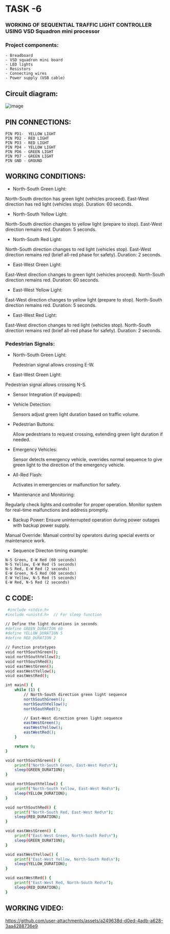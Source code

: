 # TASK -6

  ### WORKING OF SEQUENTIAL TRAFFIC LIGHT CONTROLLER USING VSD Squadron mini processor

   ### Project components:
    - Breadboard
    - VSD squadron mini board
    - LED lights 
    - Resistors
    - Connecting wires
    - Power supply (USB cable)

## Circuit diagram:

  ![image](https://github.com/user-attachments/assets/06fffaab-4d5a-4c97-9aba-fa9361a03301)





## PIN CONNECTIONS:
   
    PIN PD1-  YELLOW LIGHT
    PIN PD2 - RED LIGHT
    PIN PD3 - RED LIGHT
    PIN PD4 - YELLOW LIGHT
    PIN PD6 - GREEN LIGHT 
    PIN PD7 - GREEN LIGHT 
    PIN GND - GROUND

## WORKING CONDITIONS:
   
- North-South Green Light:

North-South direction has green light (vehicles proceed).
East-West direction has red light (vehicles stop).
Duration: 60 seconds.

- North-South Yellow Light:

North-South direction changes to yellow light (prepare to stop).
East-West direction remains red.
Duration: 5 seconds.

- North-South Red Light:

North-South direction changes to red light (vehicles stop).
East-West direction remains red (brief all-red phase for safety).
Duration: 2 seconds.

- East-West Green Light:

East-West direction changes to green light (vehicles proceed).
North-South direction remains red.
Duration: 60 seconds.

- East-West Yellow Light:

East-West direction changes to yellow light (prepare to stop).
North-South direction remains red.
Duration: 5 seconds.

- East-West Red Light:

East-West direction changes to red light (vehicles stop).
North-South direction remains red (brief all-red phase for safety).
Duration: 2 seconds.

### Pedestrian Signals:

- North-South Green Light:
  
  Pedestrian signal allows crossing E-W.

- East-West Green Light:

 Pedestrian signal allows crossing N-S.
 
- Sensor Integration (if equipped):

- Vehicle Detection:

   Sensors adjust green light duration based on traffic volume.

- Pedestrian Buttons:
  
    Allow pedestrians to request crossing, extending green light duration if needed.

 - Emergency Vehicles:

   Sensor detects emergency vehicle, overrides normal sequence to give green light to the direction of the emergency vehicle.
 - All-Red Flash:
   
    Activates in emergencies or malfunction for safety.

 - Maintenance and Monitoring:

Regularly check lights and controller for proper operation.
Monitor system for real-time malfunctions and address promptly.

- Backup Power:
Ensure uninterrupted operation during power outages with backup power supply.

 Manual Override:
Manual control by operators during special events or maintenance work.

- Sequence Directon timing example:
```
N-S Green, E-W Red (60 seconds)
N-S Yellow, E-W Red (5 seconds)
N-S Red, E-W Red (2 seconds)
E-W Green, N-S Red (60 seconds)
E-W Yellow, N-S Red (5 seconds)
E-W Red, N-S Red (2 seconds)
```
##  C CODE:

```bash
 #include <stdio.h>
#include <unistd.h>  // For sleep function

// Define the light durations in seconds
#define GREEN_DURATION 60
#define YELLOW_DURATION 5
#define RED_DURATION 2

// Function prototypes
void northSouthGreen();
void northSouthYellow();
void northSouthRed();
void eastWestGreen();
void eastWestYellow();
void eastWestRed();

int main() {
    while (1) {
        // North-South direction green light sequence
        northSouthGreen();
        northSouthYellow();
        northSouthRed();

        // East-West direction green light sequence
        eastWestGreen();
        eastWestYellow();
        eastWestRed();
    }

    return 0;
}

void northSouthGreen() {
    printf("North-South Green, East-West Red\n");
    sleep(GREEN_DURATION);
}

void northSouthYellow() {
    printf("North-South Yellow, East-West Red\n");
    sleep(YELLOW_DURATION);
}

void northSouthRed() {
    printf("North-South Red, East-West Red\n");
    sleep(RED_DURATION);
}

void eastWestGreen() {
    printf("East-West Green, North-South Red\n");
    sleep(GREEN_DURATION);
}

void eastWestYellow() {
    printf("East-West Yellow, North-South Red\n");
    sleep(YELLOW_DURATION);
}

void eastWestRed() {
    printf("East-West Red, North-South Red\n");
    sleep(RED_DURATION);
}
```
## WORKING VIDEO:

https://github.com/user-attachments/assets/a249638d-d0ed-4adb-a628-3aa4288736e9









   


    
